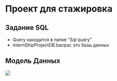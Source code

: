 # Проект для стажировка

## Задание SQL
- Query находится в папке "Sql query"
- InternShipProjectDB.bacpac это базы данных

## Модель Данных 
![](EntityRelations.png)
